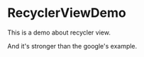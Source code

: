 RecyclerViewDemo
================
This is a demo about recycler view.
>
And it's stronger than the google's example.
